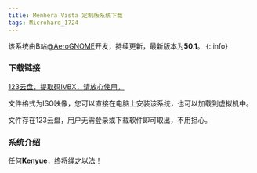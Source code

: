 ```yaml
---
title: Menhera Vista 定制版系统下载
tags: Microhard_1724
---
```


该系统由B站[@AeroGNOME](https://space.bilibili.com/515586861)开发，持续更新，最新版本为**50.1**。
{:.info}

### 下载链接
               
[123云盘，提取码IVBX，请放心使用。](https://www.123pan.com/s/2HYrVv-rkHFd)

文件格式为ISO映像，您可以直接在电脑上安装该系统，也可以加载到虚拟机中。

文件存在123云盘，用户无需登录或下载软件即可取出，不用担心。

### 系统介绍

任何**Kenyue**，终将绳之以法！
